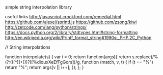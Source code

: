 simple string interpolation library

useful links
http://javascript.crockford.com/remedial.html
https://github.com/alexei/sprintf.js
https://github.com/zsong/kiwi
http://zetcode.com/lang/python/strings/
https://docs.python.org/2/library/stdtypes.html#string-formatting
http://en.wikipedia.org/wiki/Printf_format_string#1990s:_PHP.2C_Python

// String interpolations

function interpolate(s) {
  var i = 0;
  return function(args){
    return s.replace(/%(?:\(([^)]+)\))?([%diouxXeEfFgGcrs])/g, function (match, v, t) {
      if (t == "%") return "%";
      return args[v || i++];
    });
  };
}